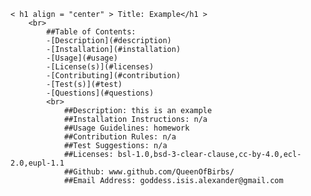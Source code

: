 
    < h1 align = "center" > Title: Example</h1 >
        <br>
            ##Table of Contents:
            -[Description](#description)
            -[Installation](#installation)
            -[Usage](#usage)
            -[License(s)](#licenses)
            -[Contributing](#contribution)
            -[Test(s)](#test)
            -[Questions](#questions)
            <br>
                ##Description: this is an example 
                ##Installation Instructions: n/a
                ##Usage Guidelines: homework
                ##Contribution Rules: n/a
                ##Test Suggestions: n/a
                ##Licenses: bsl-1.0,bsd-3-clear-clause,cc-by-4.0,ecl-2.0,eupl-1.1
                ##Github: www.github.com/QueenOfBirbs/
                ##Email Address: goddess.isis.alexander@gmail.com

